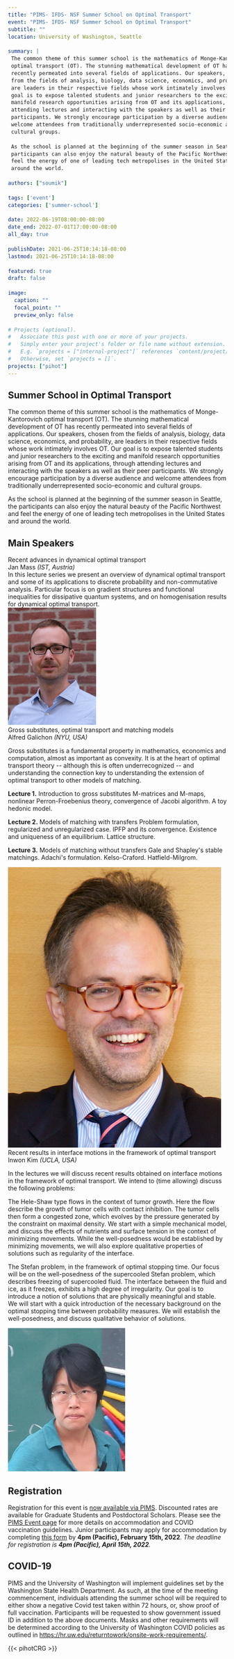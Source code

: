```yaml
---
title: "PIMS- IFDS- NSF Summer School on Optimal Transport"
event: "PIMS- IFDS- NSF Summer School on Optimal Transport"
subtitle: ""
location: University of Washington, Seattle

summary: |
 The common theme of this summer school is the mathematics of Monge-Kantorovich
 optimal transport (OT). The stunning mathematical development of OT has
 recently permeated into several fields of applications. Our speakers, chosen
 from the fields of analysis, biology, data science, economics, and probability,
 are leaders in their respective fields whose work intimately involves OT. Our
 goal is to expose talented students and junior researchers to the exciting and
 manifold research opportunities arising from OT and its applications, through
 attending lectures and interacting with the speakers as well as their peer
 participants. We strongly encourage participation by a diverse audience and
 welcome attendees from traditionally underrepresented socio-economic and
 cultural groups.

 As the school is planned at the beginning of the summer season in Seattle, the
 participants can also enjoy the natural beauty of the Pacific Northwest and
 feel the energy of one of leading tech metropolises in the United States and
 around the world.

authors: ["soumik"]

tags: ['event']
categories: ['summer-school']

date: 2022-06-19T08:00:00-08:00
date_end: 2022-07-01T17:00:00-08:00
all_day: true

publishDate: 2021-06-25T10:14:18-08:00
lastmod: 2021-06-25T10:14:18-08:00

featured: true
draft: false

image:
  caption: ""
  focal_point: ""
  preview_only: false

# Projects (optional).
#   Associate this post with one or more of your projects.
#   Simply enter your project's folder or file name without extension.
#   E.g. `projects = ["internal-project"]` references `content/project/deep-learning/index.md`.
#   Otherwise, set `projects = []`.
projects: ["pihot"]
---
```


## Summer School in Optimal Transport

The common theme of this summer school is the mathematics of Monge-Kantorovich
optimal transport (OT). The stunning mathematical development of OT has recently
permeated into several fields of applications. Our speakers, chosen from the
fields of analysis, biology, data science, economics, and probability, are
leaders in their respective fields whose work intimately involves OT. Our goal
is to expose talented students and junior researchers to the exciting and
manifold research opportunities arising from OT and its applications, through
attending lectures and interacting with the speakers as well as their peer
participants. We strongly encourage participation by a diverse audience and
welcome attendees from traditionally underrepresented socio-economic and
cultural groups.

As the school is planned at the beginning of the summer season in Seattle, the
participants can also enjoy the natural beauty of the Pacific Northwest and feel
the energy of one of leading tech metropolises in the United States and around
the world.

## Main Speakers
<div class="media stream-item">
  <div class="media-body">
    <div class="section-subheading article-title mb-0 mt-0">Recent advances in dynamical optimal transport</div>
    Jan Mass <em>(IST, Austria)</em>
    <div class="article-style">In this lecture series we present an overview of dynamical optimal
    transport and some of its applications to discrete probability and
    non-commutative analysis. Particular focus is on gradient structures and
    functional inequalities for dissipative quantum systems, and on
    homogenisation results for dynamical optimal transport.</div>
  </div>
  <div class="ml-3">
    <img src="./jan_web.jpg" />
  </div>
</div>
<div class="media stream-item">
  <div class="media-body">
    <div class="section-subheading article-title mb-0 mt-0">Gross substitutes, optimal transport and matching models</div>
    Alfred Galichon <em>(NYU, USA)</em>
    <div class="article-style">
      <p>Gross substitutes is a fundamental property
      in mathematics, economics and computation, almost as important as
      convexity. It is at the heart of optimal transport theory -- although
      this is often underrecognized -- and understanding the connection key
      to understanding the extension of optimal transport to other models of
      matching.</p>
      <p><b>Lecture 1.</b> Introduction to gross substitutes
      M-matrices and M-maps, nonlinear Perron-Froebenius theory, convergence
      of Jacobi algorithm. A toy hedonic model.</p>
      <p><b>Lecture 2.</b> Models of matching with transfers
      Problem formulation, regularized and unregularized case. IPFP and its
      convergence. Existence and uniqueness of an equilibrium.
      Lattice structure.</p>
      <p><b>Lecture 3.</b> Models of matching without transfers
      Gale and Shapley's stable matchings. Adachi's formulation.
      Kelso-Craford. Hatfield-Milgrom.</p>
    </div>
  </div>
  <div class="ml-3">
    <img src="./Alfred-Galichon.jpg" />
  </div>
</div>
<div class="media stream-item">
  <div class="media-body">
    <div class="section-subheading article-title mb-0 mt-0">Recent results in
    interface motions in the framework of optimal transport</div>
    Inwon Kim <em>(UCLA, USA)</em>
    <div class="article-style">
    <p>In the lectures we will discuss recent results obtained on interface
    motions in the framework of optimal transport. We intend to (time allowing)
    discuss the following problems:</p>
    <p>The Hele-Shaw type flows in the context of tumor growth. Here the flow
    describe the growth of tumor cells with contact inhibition. The tumor cells
    then form a congested zone, which evolves by the pressure generated by the
    constraint on maximal density. We start with a simple mechanical model, and
    discuss the effects of nutrients and surface tension in the context of
    minimizing movements.  While the well-posedness would be established by
    minimizing movements, we will also explore qualitative properties of
    solutions such as regularity of the interface.</p>
    <p>The Stefan problem, in the framework of optimal stopping time. Our focus
    will be on the well-posedness of the supercooled Stefan problem, which
    describes freezing of supercooled fluid. The interface between the fluid
    and ice, as it freezes, exhibits a high degree of irregularity. Our goal
    is to introduce a notion of solutions that are physically meaningful and
    stable. We will start with a quick introduction of the necessary
    background on the optimal stopping time between probability measures. We
    will establish the well-posedness, and discuss qualitative behavior of
    solutions.</p>
    </div>
  </div>
  <div class="ml-3">
    <img src="./Inwon-Kim.jpg" />
  </div>
</div>

## Registration
Registration for this event is [now available via
PIMS](https://www.pims.math.ca/scientific-event/220619-pinssot). Discounted
rates are available for Graduate Students and Postdoctoral Scholars. Please see
the [PIMS Event page](https://www.pims.math.ca/scientific-event/220619-pinssot)
for more details on accommodation and COVID vaccination guidelines. Junior
participants may apply for accommodation by completing [this
form](https://ubc.ca1.qualtrics.com/jfe/form/SV_38HIoKjDdteuPGe) by **4pm
(Pacific), February 15th, 2022**. *The deadline for registration is **4pm
(Pacific), April 15th, 2022**.*

## COVID-19
PIMS and the University of Washington will implement guidelines set by the
Washington State Health Department. As such, at the time of the meeting
commencement, individuals attending the summer school will be required to either
show a negative Covid test taken within 72 hours, or, show proof of full
vaccination. Participants will be requested to show government issued ID in
addition to the above documents. Masks and other requirements will be determined
according to the University of Washington COVID policies as outlined in
https://hr.uw.edu/returntowork/onsite-work-requirements/.

{{< pihotCRG >}}
